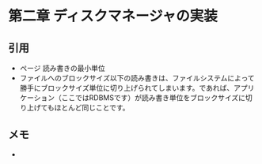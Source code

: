 # 第二章 ディスクマネージャの実装

## 引用
- ページ 読み書きの最小単位
- ファイルへのブロックサイズ以下の読み書きは、ファイルシステムによって勝手にブロックサイズ単位に切り上げられてしまいます。であれば、アプリケーション（ここではRDBMSです）が読み書き単位をブロックサイズに切り上げてもほとんど同じことです。

## メモ
- 
